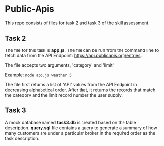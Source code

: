# Public-Apis

This repo consists of files for task 2 and task 3 of the skill assessment.

## Task 2

The file for this task is **app.js**. The file can be run from the command line to fetch data from the API Endpoint: https://api.publicapis.org/entries.

The file accepts two arguments, 'category' and 'limit'

Example: `node app.js weather 5`

The file first returns a list of 'API' values from the API Endpoint in decreasing alphabetical order. 
After that, it returns the records that match the category and the limit record number the user supply.

## Task 3

A mock database named **task3.db** is created based on the table description.
**query.sql** file contains a query to generate a summary of how many customers are under a particular broker in the required order as the task description.
